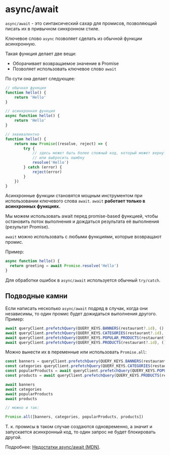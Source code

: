 # async/await

`async/await` - это синтаксический сахар для промисов, позволяющий писать их в привычном синхронном стиле.

Ключевое слово `async` позволяет сделать из обычной функции асинхронную.

Такая функция делает две вещи:

* Оборачивает возвращаемое значение в Promise
* Позволяет использовать ключевое слово `await`

По сути она делает следующее:

```jsx
// обычная функция
function hello() {
    return 'Hello'
}

// асинхронная функция
async function hello() {
    return 'Hello'
}

// эквивалентно
function hello() {
    return new Promise((resolve, reject) => {
        try {
            // здесь может быть более сложный код, который может вернуть значение
            // или выбросить ошибку
            resolve('Hello')
        } catch (error) {
            reject(error)
        }
    })
}
```

Асинхронные функции становятся мощным инструментом при использовании ключевого слова `await`. `await` **работает только в асинхронных функциях.**

Мы можем использовать await перед promise-based функцией, чтобы остановить поток выполнения и дождаться результата её выполнения (результат Promise).

`await` можно использовать с любыми функциями, которые возвращают промис.

Пример:

```jsx
async function hello() {
  return greeting = await Promise.resolve('Hello')
}
```

Для обработки ошибок в `async/await` используется обычный `try/catch`.

## Подводные камни

Если написать несколько `async/await` подряд в случак, когда они независимы, то один промис будет дожидаться выполнения другого. Пример:

```jsx
await queryClient.prefetchQuery(QUERY_KEYS.BANNERS(restaurant?.id), () => getBanners(restaurant?.id))
await queryClient.prefetchQuery(QUERY_KEYS.CATEGORIES(restaurant?.id), () => getCategories(restaurant?.id))
await queryClient.prefetchQuery(QUERY_KEYS.POPULAR_PRODUCTS(restaurant?.id), () => getPopularProducts(restaurant?.id))
await queryClient.prefetchQuery(QUERY_KEYS.PRODUCTS(restaurant?.id), () => getProducts(restaurant?.id))
```

Можно вынести их в переменные или использовать `Promise.all`:

```jsx
const banners = queryClient.prefetchQuery(QUERY_KEYS.BANNERS(restaurant?.id), () => getBanners(restaurant?.id))
const categories queryClient.prefetchQuery(QUERY_KEYS.CATEGORIES(restaurant?.id), () => getCategories(restaurant?.id))
const popularProducts = await queryClient.prefetchQuery(QUERY_KEYS.POPULAR_PRODUCTS(restaurant?.id), () => getPopularProducts(restaurant?.id))
const products = await queryClient.prefetchQuery(QUERY_KEYS.PRODUCTS(restaurant?.id), () => getProducts(restaurant?.id))

await banners
await categories
await popularProducts
await products

// можно и так:

Promise.all([banners, categories, popularProducts, products])
```

Т. к. промисы в таком случае создаются одновременно, а значит и запускается асинхронный код, то один запрос не будет блокировать другой.

Подробнее: [Недостатки async/await (MDN)](https://developer.mozilla.org/ru/docs/Learn/JavaScript/Asynchronous/Promises#%D0%BD%D0%B5%D0%B4%D0%BE%D1%81%D1%82%D0%B0%D1%82%D0%BA%D0%B8\_asyncawait).
